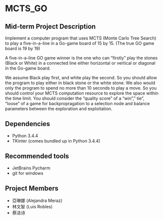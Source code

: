 # MCTS_GO

## Mid-term Project Description

Implement a computer program that uses MCTS (Monte Carlo Tree Search) to play a five-in-a-line in a Go-game board of 15 by 15. (The true GO game board is 19 by 19)

A five-in-a-line GO game winner is the one who can “firstly” play the stones (Black or White) in a connected line either horizontal or vertical or diagonal in the Go-game board.

We assume Black play first, and white play the second. So you should allow the program to play either in black stone or the white stone. We also would only the program to spend no more than 10 seconds to play a move. So you should control your MCTS computation resource to explore the space within the time limit. You should consider the “quality score” of a “win”,” tie”, “loose” of a game for backpropragation to a selection node and balance parameters between the exploration and exploitation.

## Dependencies

* Python 3.4.4
* TKinter (comes bundled up in Python 3.4.4)

## Recommended tools

* JetBrains Pycharm
* git for windows

## Project Members

* 亞琳娜 (Alejandra Meraz)
* 林文智 (Luis Robles)
* 蔡洁诗
